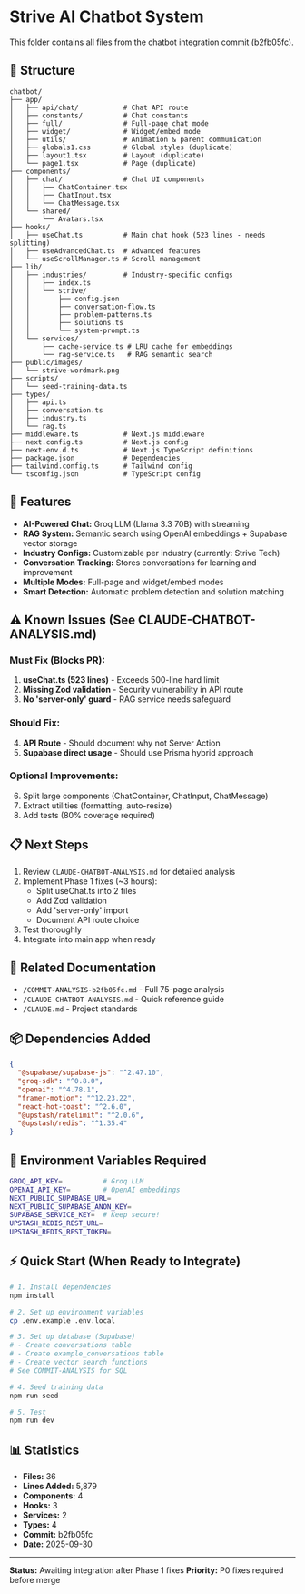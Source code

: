 # Strive AI Chatbot System

This folder contains all files from the chatbot integration commit (b2fb05fc).

## 📁 Structure

```
chatbot/
├── app/
│   ├── api/chat/           # Chat API route
│   ├── constants/          # Chat constants
│   ├── full/               # Full-page chat mode
│   ├── widget/             # Widget/embed mode
│   ├── utils/              # Animation & parent communication
│   ├── globals1.css        # Global styles (duplicate)
│   ├── layout1.tsx         # Layout (duplicate)
│   └── page1.tsx           # Page (duplicate)
├── components/
│   ├── chat/               # Chat UI components
│   │   ├── ChatContainer.tsx
│   │   ├── ChatInput.tsx
│   │   └── ChatMessage.tsx
│   └── shared/
│       └── Avatars.tsx
├── hooks/
│   ├── useChat.ts          # Main chat hook (523 lines - needs splitting)
│   ├── useAdvancedChat.ts  # Advanced features
│   └── useScrollManager.ts # Scroll management
├── lib/
│   ├── industries/         # Industry-specific configs
│   │   ├── index.ts
│   │   └── strive/
│   │       ├── config.json
│   │       ├── conversation-flow.ts
│   │       ├── problem-patterns.ts
│   │       ├── solutions.ts
│   │       └── system-prompt.ts
│   └── services/
│       ├── cache-service.ts # LRU cache for embeddings
│       └── rag-service.ts   # RAG semantic search
├── public/images/
│   └── strive-wordmark.png
├── scripts/
│   └── seed-training-data.ts
├── types/
│   ├── api.ts
│   ├── conversation.ts
│   ├── industry.ts
│   └── rag.ts
├── middleware.ts           # Next.js middleware
├── next.config.ts          # Next.js config
├── next-env.d.ts           # Next.js TypeScript definitions
├── package.json            # Dependencies
├── tailwind.config.ts      # Tailwind config
└── tsconfig.json           # TypeScript config
```

## 🚀 Features

- **AI-Powered Chat:** Groq LLM (Llama 3.3 70B) with streaming
- **RAG System:** Semantic search using OpenAI embeddings + Supabase vector storage
- **Industry Configs:** Customizable per industry (currently: Strive Tech)
- **Conversation Tracking:** Stores conversations for learning and improvement
- **Multiple Modes:** Full-page and widget/embed modes
- **Smart Detection:** Automatic problem detection and solution matching

## ⚠️ Known Issues (See CLAUDE-CHATBOT-ANALYSIS.md)

### Must Fix (Blocks PR):
1. **useChat.ts (523 lines)** - Exceeds 500-line hard limit
2. **Missing Zod validation** - Security vulnerability in API route
3. **No 'server-only' guard** - RAG service needs safeguard

### Should Fix:
4. **API Route** - Should document why not Server Action
5. **Supabase direct usage** - Should use Prisma hybrid approach

### Optional Improvements:
6. Split large components (ChatContainer, ChatInput, ChatMessage)
7. Extract utilities (formatting, auto-resize)
8. Add tests (80% coverage required)

## 📋 Next Steps

1. Review `CLAUDE-CHATBOT-ANALYSIS.md` for detailed analysis
2. Implement Phase 1 fixes (~3 hours):
   - Split useChat.ts into 2 files
   - Add Zod validation
   - Add 'server-only' import
   - Document API route choice
3. Test thoroughly
4. Integrate into main app when ready

## 🔗 Related Documentation

- `/COMMIT-ANALYSIS-b2fb05fc.md` - Full 75-page analysis
- `/CLAUDE-CHATBOT-ANALYSIS.md` - Quick reference guide
- `/CLAUDE.md` - Project standards

## 📦 Dependencies Added

```json
{
  "@supabase/supabase-js": "^2.47.10",
  "groq-sdk": "^0.8.0",
  "openai": "^4.78.1",
  "framer-motion": "^12.23.22",
  "react-hot-toast": "^2.6.0",
  "@upstash/ratelimit": "^2.0.6",
  "@upstash/redis": "^1.35.4"
}
```

## 🔐 Environment Variables Required

```bash
GROQ_API_KEY=          # Groq LLM
OPENAI_API_KEY=        # OpenAI embeddings
NEXT_PUBLIC_SUPABASE_URL=
NEXT_PUBLIC_SUPABASE_ANON_KEY=
SUPABASE_SERVICE_KEY=  # Keep secure!
UPSTASH_REDIS_REST_URL=
UPSTASH_REDIS_REST_TOKEN=
```

## ⚡ Quick Start (When Ready to Integrate)

```bash
# 1. Install dependencies
npm install

# 2. Set up environment variables
cp .env.example .env.local

# 3. Set up database (Supabase)
# - Create conversations table
# - Create example_conversations table
# - Create vector search functions
# See COMMIT-ANALYSIS for SQL

# 4. Seed training data
npm run seed

# 5. Test
npm run dev
```

## 📊 Statistics

- **Files:** 36
- **Lines Added:** 5,879
- **Components:** 4
- **Hooks:** 3
- **Services:** 2
- **Types:** 4
- **Commit:** b2fb05fc
- **Date:** 2025-09-30

---

**Status:** Awaiting integration after Phase 1 fixes
**Priority:** P0 fixes required before merge
